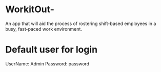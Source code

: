 # WorkitOut-
An app that will aid the process of rostering shift-based employees in a busy, fast-paced work environment. 

# Default user for login
UserName: Admin
Password: password
